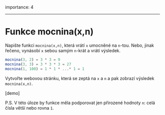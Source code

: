 importance: 4

---

# Funkce mocnina(x,n)

Napište funkci `mocnina(x,n)`, která vrátí `x` umocněné na `n`-tou. Nebo, jinak řečeno, vynásobí `x` sebou samým `n`-krát a vrátí výsledek.

```js
mocnina(3, 2) = 3 * 3 = 9
mocnina(3, 3) = 3 * 3 * 3 = 27
mocnina(1, 100) = 1 * 1 * ...* 1 = 1
```

Vytvořte webovou stránku, která se zeptá na `x` a `n` a pak zobrazí výsledek `mocnina(x,n)`.

[demo]

P.S. V této úloze by funkce měla podporovat jen přirozené hodnoty `n`: celá čísla větší nebo rovna `1`.
